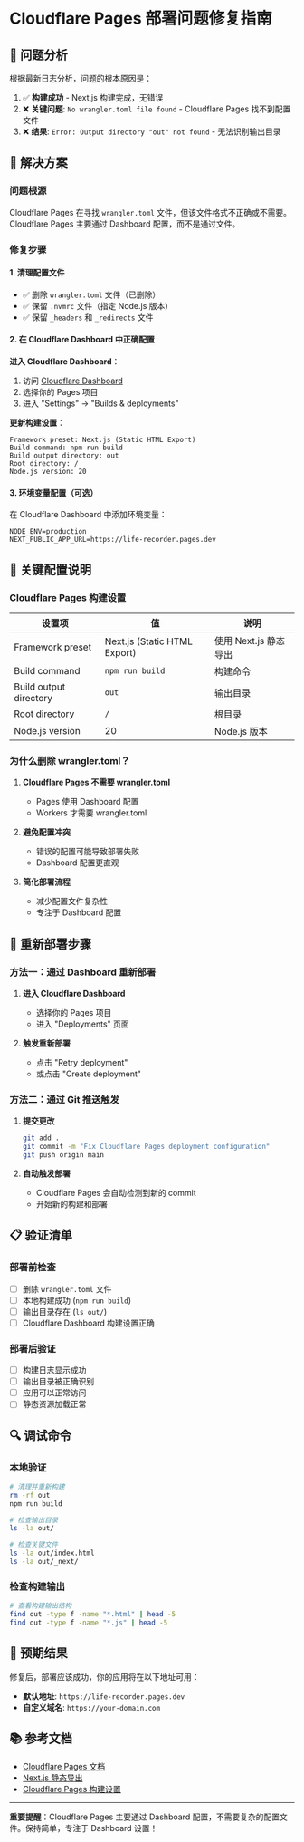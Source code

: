 # Cloudflare Pages 部署问题修复指南

## 🚨 问题分析

根据最新日志分析，问题的根本原因是：

1. ✅ **构建成功** - Next.js 构建完成，无错误
2. ❌ **关键问题**: `No wrangler.toml file found` - Cloudflare Pages 找不到配置文件
3. ❌ **结果**: `Error: Output directory "out" not found` - 无法识别输出目录

## 🔧 解决方案

### 问题根源
Cloudflare Pages 在寻找 `wrangler.toml` 文件，但该文件格式不正确或不需要。Cloudflare Pages 主要通过 Dashboard 配置，而不是通过文件。

### 修复步骤

#### 1. 清理配置文件
- ✅ 删除 `wrangler.toml` 文件（已删除）
- ✅ 保留 `.nvmrc` 文件（指定 Node.js 版本）
- ✅ 保留 `_headers` 和 `_redirects` 文件

#### 2. 在 Cloudflare Dashboard 中正确配置

**进入 Cloudflare Dashboard**：
1. 访问 [Cloudflare Dashboard](https://dash.cloudflare.com/)
2. 选择你的 Pages 项目
3. 进入 "Settings" → "Builds & deployments"

**更新构建设置**：
```
Framework preset: Next.js (Static HTML Export)
Build command: npm run build
Build output directory: out
Root directory: /
Node.js version: 20
```

#### 3. 环境变量配置（可选）
在 Cloudflare Dashboard 中添加环境变量：
```
NODE_ENV=production
NEXT_PUBLIC_APP_URL=https://life-recorder.pages.dev
```

## 🎯 关键配置说明

### Cloudflare Pages 构建设置

| 设置项 | 值 | 说明 |
|--------|-----|------|
| Framework preset | Next.js (Static HTML Export) | 使用 Next.js 静态导出 |
| Build command | `npm run build` | 构建命令 |
| Build output directory | `out` | 输出目录 |
| Root directory | `/` | 根目录 |
| Node.js version | 20 | Node.js 版本 |

### 为什么删除 wrangler.toml？

1. **Cloudflare Pages 不需要 wrangler.toml**
   - Pages 使用 Dashboard 配置
   - Workers 才需要 wrangler.toml

2. **避免配置冲突**
   - 错误的配置可能导致部署失败
   - Dashboard 配置更直观

3. **简化部署流程**
   - 减少配置文件复杂性
   - 专注于 Dashboard 配置

## 🚀 重新部署步骤

### 方法一：通过 Dashboard 重新部署

1. **进入 Cloudflare Dashboard**
   - 选择你的 Pages 项目
   - 进入 "Deployments" 页面

2. **触发重新部署**
   - 点击 "Retry deployment"
   - 或点击 "Create deployment"

### 方法二：通过 Git 推送触发

1. **提交更改**
   ```bash
   git add .
   git commit -m "Fix Cloudflare Pages deployment configuration"
   git push origin main
   ```

2. **自动触发部署**
   - Cloudflare Pages 会自动检测到新的 commit
   - 开始新的构建和部署

## 📋 验证清单

### 部署前检查
- [ ] 删除 `wrangler.toml` 文件
- [ ] 本地构建成功 (`npm run build`)
- [ ] 输出目录存在 (`ls out/`)
- [ ] Cloudflare Dashboard 构建设置正确

### 部署后验证
- [ ] 构建日志显示成功
- [ ] 输出目录被正确识别
- [ ] 应用可以正常访问
- [ ] 静态资源加载正常

## 🔍 调试命令

### 本地验证
```bash
# 清理并重新构建
rm -rf out
npm run build

# 检查输出目录
ls -la out/

# 检查关键文件
ls -la out/index.html
ls -la out/_next/
```

### 检查构建输出
```bash
# 查看构建输出结构
find out -type f -name "*.html" | head -5
find out -type f -name "*.js" | head -5
```

## 🎉 预期结果

修复后，部署应该成功，你的应用将在以下地址可用：
- **默认地址**: `https://life-recorder.pages.dev`
- **自定义域名**: `https://your-domain.com`

## 📚 参考文档

- [Cloudflare Pages 文档](https://developers.cloudflare.com/pages/)
- [Next.js 静态导出](https://nextjs.org/docs/app/building-your-application/deploying/static-exports)
- [Cloudflare Pages 构建设置](https://developers.cloudflare.com/pages/platform/build-configuration/)

---

**重要提醒**：Cloudflare Pages 主要通过 Dashboard 配置，不需要复杂的配置文件。保持简单，专注于 Dashboard 设置！
